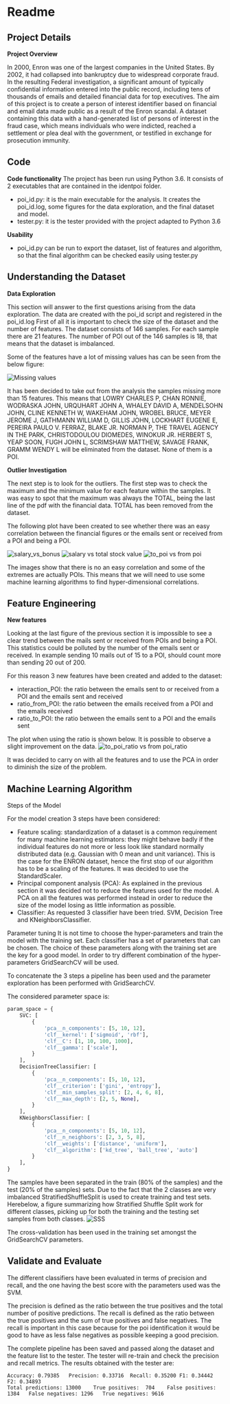 Readme
======

Project Details
---------------

**Project Overview**

In 2000, Enron was one of the largest companies in the United States. By 2002, it had collapsed into bankruptcy due 
to widespread corporate fraud. In the resulting Federal investigation, a significant amount of typically confidential 
information entered into the public record, including tens of thousands of emails and detailed financial data for top 
executives. The aim of this project is to create a person of interest identifier based on financial and email data 
made public as a result of the Enron scandal. A dataset containing this data with a hand-generated list of persons of 
interest in the fraud case, which means individuals who were indicted, reached a settlement or plea deal with the 
government, or testified in exchange for prosecution immunity.

Code
------------------------------

**Code functionality**
The project has been run using Python 3.6. It consists of 2 executables that are contained in the identpoi folder.
- poi_id.py: it is the main executable for the analysis. It creates the poi_id.log, some figures for the data exploration, 
and the final dataset and model.
- tester.py: it is the tester provided with the project adapted to Python 3.6

**Usability**
- poi_id.py can be run to export the dataset, list of features and algorithm, so that the final algorithm can be 
checked easily using tester.py

Understanding the Dataset
-------

**Data Exploration**

This section will answer to the first questions arising from the data exploration.
The data are created with the poi_id script and registered in the poi_id.log
First of all it is important to check the size of the dataset and the number of features.
The dataset consists of 146 samples. For each sample there are 21 features. The number of POI out of the 146 samples is 18,
that means that the dataset is imbalanced. 

Some of the features have a lot of missing values has can be seen from the below figure:
 
![Missing values](identpoi/missing_values.png)

It has been decided to take out from the analysis the samples missing more than 15 features.
This means that LOWRY CHARLES P, CHAN RONNIE, WODRASKA JOHN, URQUHART JOHN A, WHALEY DAVID A, MENDELSOHN JOHN, 
CLINE KENNETH W, WAKEHAM JOHN, WROBEL BRUCE, MEYER JEROME J, GATHMANN WILLIAM D, GILLIS JOHN, LOCKHART EUGENE E,
PEREIRA PAULO V. FERRAZ, BLAKE JR. NORMAN P, THE TRAVEL AGENCY IN THE PARK, CHRISTODOULOU DIOMEDES, WINOKUR JR. HERBERT S, 
YEAP SOON, FUGH JOHN L, SCRIMSHAW MATTHEW, SAVAGE FRANK, GRAMM WENDY L will be eliminated from the dataset.
None of them is a POI. 

**Outlier Investigation**

The next step is to look for the outliers. The first step was to check the maximum and the minimum value for each feature within the
samples. It was easy to spot that the maximum was always the TOTAL, being the last line of the pdf with the financial data.
TOTAL has been removed from the dataset.

The following plot have been created to see whether there was an easy correlation between the financial figures or the emails
sent or received from a POI and being a POI.

![salary_vs_bonus](identpoi/salary_bonus_poi_scatter.png)
![salary vs total stock value](identpoi/salary_total_stock_value_poi_scatter.png)
![to_poi vs from poi](identpoi/from_this_person_to_poi_from_poi_to_this_person_poi_scatter.png)

The images show that there is no an easy correlation and some of the extremes are actually POIs. This means that we will need
to use some machine learning algorithms to find hyper-dimensional correlations.


Feature Engineering
--------

**New features**

Looking at the last figure of the previous section it is impossible to see a clear trend between the mails sent or received from POIs and
being a POI. This statistics could be polluted by the number of the emails sent or received.
In example sending 10 mails out of 15 to a POI, should count more than sending 20 out of 200. 

For this reason 3 new features have been created and added to the dataset:
- interaction_POI: the ratio between the emails sent to or received from a POI and the emails sent and received
- ratio_from_POI: the ratio between the emails received from a POI and the emails received
- ratio_to_POI: the ratio between the emails sent to a POI and the emails sent

The plot when using the ratio is shown below. It is possible to observe a slight improvement on the data.
![to_poi_ratio vs from poi_ratio](identpoi/ratio_from_POI_ratio_to_POI_poi_scatter.png)

It was decided to carry on with all the features and to use the PCA in order to diminish the size of the problem.

Machine Learning Algorithm
--------------

Steps of the Model

For the model creation 3 steps have been considered:
- Feature scaling: standardization of a dataset is a common requirement for many machine learning estimators: they might behave badly if 
the individual features do not more or less look like standard normally distributed data 
(e.g. Gaussian with 0 mean and unit variance). This is the case for the ENRON dataset, hence the first stop of our 
algorithm has to be a scaling of the features. It was decided to use the StandardScaler.
- Principal component analysis (PCA): As explained in the previous section it was decided not to reduce the features 
used for the model. A PCA on all the features was performed instead in order to reduce the size of the model losing as
little information as possible.
- Classifier: As requested 3 classifier have been tried. SVM, Decision Tree and KNeighborsClassifier.

Parameter tuning
It is not time to choose the hyper-parameters and train the model with the training set. Each classifier has a set of parameters that
can be chosen. The choice of these parameters along with the training set are the key for a good model.
In order to try different combination of the hyper-parameters GridSearchCV will be used.


To concatenate the 3 steps a pipeline has been used and the parameter exploration has been performed with GridSearchCV.


The considered parameter space is:
```python
param_space = {
    SVC: [
        {
            'pca__n_components': [5, 10, 12],
            'clf__kernel': ['sigmoid', 'rbf'],
            'clf__C': [1, 10, 100, 1000],
            'clf__gamma': ['scale'],
        }
    ],
    DecisionTreeClassifier: [
        {
            'pca__n_components': [5, 10, 12],
            'clf__criterion': ['gini', 'entropy'],
            'clf__min_samples_split': [2, 4, 6, 8],
            'clf__max_depth': [2, 5, None],
        }
    ],
    KNeighborsClassifier: [
        {
            'pca__n_components': [5, 10, 12],
            'clf__n_neighbors': [2, 3, 5, 8],
            'clf__weights': ['distance', 'uniform'],
            'clf__algorithm': ['kd_tree', 'ball_tree', 'auto']
        }
    ],
}
```

The samples have been separated in the train (80% of the samples) and the test (20% of the samples) sets. Due to the fact that the 
2 classes are very imbalanced StratifiedShuffleSplit is used to create training and test sets.
Herebelow, a figure summarizing how Stratified Shuffle Split work for different classes, picking up for both the training
and the testing set samples from both classes.
![SSS](identpoi/StratifiedShuflleSplit.jpeg)
 
 
The cross-validation has been used in the training set amongst the GridSearchCV parameters.



Validate and Evaluate
-------

The different classifiers have been evaluated in terms of precision and recall, and the one having the best score with
the parameters used was the SVM.

The precision is defined as the ratio between the true positives and the total number of positive predictions. The recall
is defined as the ratio between the true positives and the sum of true positives and false negatives.
The recall is important in this case because for the poi identification it would be good to have as less false negatives
as possible keeping a good precision.

The complete pipeline has been saved and passed along the dataset and the feature list to the tester. The tester will re-train
and check the precision and recall metrics. 
The results obtained with the tester are:

    Accuracy: 0.79385	Precision: 0.33716	Recall: 0.35200	F1: 0.34442	F2: 0.34893
	Total predictions: 13000	True positives:  704	False positives: 1384	False negatives: 1296	True negatives: 9616

